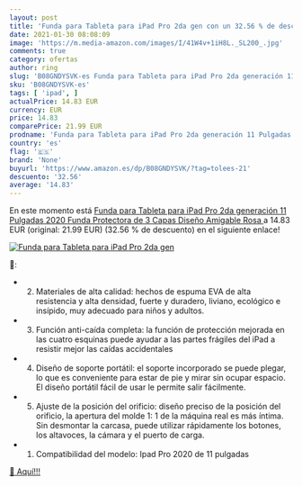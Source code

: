 ```yaml
---
layout: post
title: 'Funda para Tableta para iPad Pro 2da gen con un 32.56 % de descuento'
date: 2021-01-30 08:08:09
image: 'https://m.media-amazon.com/images/I/41W4v+1iH8L._SL200_.jpg'
comments: true
category: ofertas
author: ring
slug: 'B08GNDYSVK-es Funda para Tableta para iPad Pro 2da generación 11...'
sku: 'B08GNDYSVK-es'
tags: [ 'ipad', ]
actualPrice: 14.83 EUR
currency: EUR
price: 14.83
comparePrice: 21.99 EUR
prodname: 'Funda para Tableta para iPad Pro 2da generación 11 Pulgadas  2020   Funda Protectora de 3 Capas Diseño Amigable  Rosa '
country: 'es'
flag: '🇪🇸'
brand: 'None'
buyurl: 'https://www.amazon.es/dp/B08GNDYSVK/?tag=tolees-21'
descuento: '32.56'
average: '14.83'
---
```


En este momento está [Funda para Tableta para iPad Pro 2da generación 11 Pulgadas  2020   Funda Protectora de 3 Capas Diseño Amigable  Rosa ](https://www.amazon.es/dp/B08GNDYSVK/?tag=tolees-21) a 14.83 EUR (original: 21.99 EUR) (32.56 %  de descuento) en el siguiente enlace!

[![Funda para Tableta para iPad Pro 2da gen](https://m.media-amazon.com/images/I/41W4v+1iH8L._SL200_.jpg)](https://www.amazon.es/dp/B08GNDYSVK/?tag=tolees-21)

🔎:

- 2. Materiales de alta calidad: hechos de espuma EVA de alta resistencia y alta densidad, fuerte y duradero, liviano, ecológico e insípido, muy adecuado para niños y adultos.
- 3. Función anti-caída completa: la función de protección mejorada en las cuatro esquinas puede ayudar a las partes frágiles del iPad a resistir mejor las caídas accidentales
- 4. Diseño de soporte portátil: el soporte incorporado se puede plegar, lo que es conveniente para estar de pie y mirar sin ocupar espacio. El diseño portátil fácil de usar le permite salir fácilmente.
- 5. Ajuste de la posición del orificio: diseño preciso de la posición del orificio, la apertura del molde 1: 1 de la máquina real es más íntima. Sin desmontar la carcasa, puede utilizar rápidamente los botones, los altavoces, la cámara y el puerto de carga.
- 1. Compatibilidad del modelo: Ipad Pro 2020 de 11 pulgadas

[🛒 Aquí!!!](https://www.amazon.es/dp/B08GNDYSVK/?tag=tolees-21)
